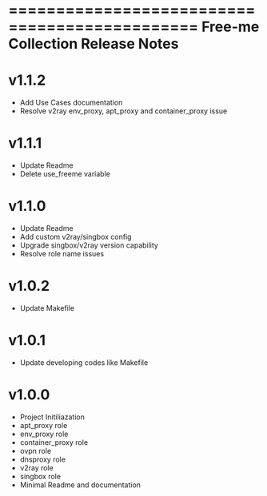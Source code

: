 ==============================================
Free-me Collection Release Notes
==============================================

v1.1.2
=======
+ Add Use Cases documentation
+ Resolve v2ray env_proxy, apt_proxy and container_proxy issue

v1.1.1
=======
+ Update Readme
+ Delete use_freeme variable

v1.1.0
=======
+ Update Readme
+ Add custom v2ray/singbox config
+ Upgrade singbox/v2ray version capability
+ Resolve role name issues

v1.0.2
=======
+ Update Makefile

v1.0.1
=======
+ Update developing codes like Makefile

v1.0.0
=======
+ Project Initiliazation
+ apt_proxy role
+ env_proxy role
+ container_proxy role
+ ovpn role
+ dnsproxy role
+ v2ray role
+ singbox role
+ Minimal Readme and documentation